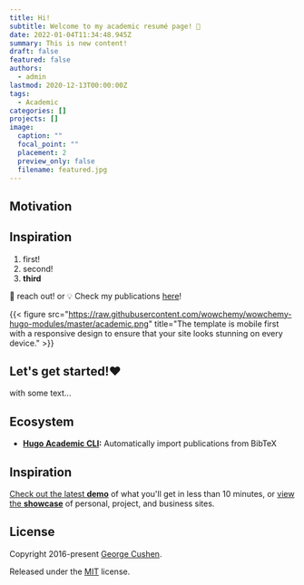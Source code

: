 ```yaml
---
title: Hi!
subtitle: Welcome to my academic resumé page! 👋
date: 2022-01-04T11:34:48.945Z
summary: This is new content!
draft: false
featured: false
authors:
  - admin
lastmod: 2020-12-13T00:00:00Z
tags:
  - Academic
categories: []
projects: []
image:
  caption: ""
  focal_point: ""
  placement: 2
  preview_only: false
  filename: featured.jpg
---
```


## Motivation

## Inspiration

1. first!
2. second!
3. **third**
  
💬 reach out! or 💡 Check my publications [ here](http://lirias.kuleuven.be/cv?Username=U0084712)!



{{< figure src="https://raw.githubusercontent.com/wowchemy/wowchemy-hugo-modules/master/academic.png" title="The template is mobile first with a responsive design to ensure that your site looks stunning on every device." >}}

## Let's get started!❤️

with some text...

## Ecosystem

* **[Hugo Academic CLI](https://github.com/wowchemy/hugo-academic-cli):** Automatically import publications from BibTeX

## Inspiration

[Check out the latest **demo**](https://academic-demo.netlify.com/) of what you'll get in less than 10 minutes, or [view the **showcase**](https://wowchemy.com/user-stories/) of personal, project, and business sites.




## License

Copyright 2016-present [George Cushen](https://georgecushen.com).

Released under the [MIT](https://github.com/wowchemy/wowchemy-hugo-modules/blob/master/LICENSE.md) license.
